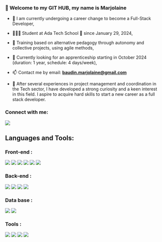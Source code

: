 <h3 align="left">👋 Welcome to my GIT HUB, my name is Marjolaine</h3>

- 🌱 I am currently undergoing a career change to become a Full-Stack Developer,
- 👩🏼‍💻 Student at Ada Tech School 🏫 since January 29, 2024,
- 🚧 Training based on alternative pedagogy through autonomy and collective projects, using agile methods,
- 🚀 Currently looking for an apprenticeship starting in October 2024 (duration: 1 year, schedule: 4 days/week),
- 📫 Contact me by email: **baudin.marjolaine@gmail.com**

- 💬 After several experiences in project management and coordination in the Tech sector, I have developed a strong curiosity and a keen interest in this field. I aspire to acquire hard skills to start a new career as a full stack developer.


<h3 align="left">Connect with me:</h3>
<a href="https://www.linkedin.com/in/marjolainebaudin/" title="LinkedIn"><img src="https://img.shields.io/badge/LinkedIn-282C34?logo=linkedin&logoColor=0077B5" /></a>

<h2 align="left">Languages and Tools:</h2>


<h3 align="left">Front-end :</h3>
<a href="https://react.dev" title="React"><img src="https://img.shields.io/badge/React-282C34?logo=react&logoColor=61DAFB" /></a>
<a href="https://angular.io/" title="Angular"><img src="https://img.shields.io/badge/Angular-282C34?logo=angular&logoColor=DD0031" /></a>
<a href="https://laravel.com" title="Laravel"><img src="https://img.shields.io/badge/Laravel-282C34?logo=laravel&logoColor=FF2D20" /></a>
<a href="https://en.wikipedia.org/wiki/JavaScript" title="JavaScript"><img src="https://img.shields.io/badge/JavaScript-282C34?logo=javascript&logoColor=F7DF1E" /></a>
<a href="https://developer.mozilla.org/fr/docs/Web/HTML" title="HTML"><img src="https://img.shields.io/badge/HTML5-282C34?logo=html5&logoColor=E34F26" /></a>
<a href="https://en.wikipedia.org/wiki/CSS" title="CSS"><img src="https://img.shields.io/badge/CSS-282C34?logo=css&logoColor=1572B6" /></a>

<h3 align="left">Back-end :</h3>
<a href="https://www.typescriptlang.org/" title="TypeScript"><img src="https://img.shields.io/badge/Typescript-282C34?logo=typescript&logoColor=3178C6" /></a>
<a href="https://nodejs.org/" title="Node.js"><img src="https://img.shields.io/badge/Node.js-282C34?logo=node.js&logoColor=339933" /></a>
<a href="https://expressjs.com/" title="Express.js"><img src="https://img.shields.io/badge/Express.js-282C34?logo=express&logoColor=ffffff" /></a>
<a href="https://www.php.net/" title="PHP"><img src="https://img.shields.io/badge/PHP-282C34?logo=php&logoColor=777BB4" /></a>


<h3 align="left">Data base  :</h3>
<a href="https://www.mysql.com/" title="MySQL"><img src="https://img.shields.io/badge/MySQL-282C34?logo=mysql&logoColor=4479A1" /></a>
<a href="https://www.postgresql.org" title="PostgreSQL"><img src="https://img.shields.io/badge/PostgreSQL-282C34?logo=postgresql&logoColor=4169E1" /></a>

<h3 align="left">Tools  :</h3>
<a href="https://github.com/" title="GitHub"><img src="https://img.shields.io/badge/Github-282C34?logo=github&logoColor=181717" /></a>
<a href="https://www.postman.com/" title="Postman"><img src="https://img.shields.io/badge/Postman-282C34?logo=postman&logoColor=FF6C37" /></a>
<a href="https://code.visualstudio.com/" title="Visual Studio Code"><img src="https://img.shields.io/badge/VS%20Code-282C34?logo=visual-studio-code&logoColor=007ACC" /></a>
<a href="https://www.docker.com/" title="Docker"><img src="https://img.shields.io/badge/Docker-282C34?logo=docker&logoColor=2496ED" /></a>





